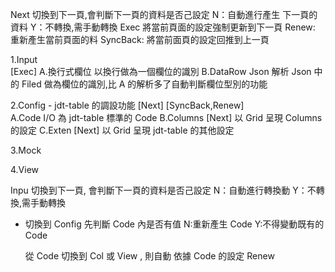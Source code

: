 Next
  切換到下一頁,會判斷下一頁的資料是否己設定
    N：自動進行產生 下一頁的資料
    Y：不轉換,需手動轉換
Exec
  將當前頁面的設定強制更新到下一頁
Renew:
  重新產生當前頁面的料
SyncBack:
  將當前面頁的設定回推到上一頁



1.Input  
	[Exec]
	A.換行式欄位
		以換行做為一個欄位的識別
	B.DataRow Json
		解析 Json 中的 Filed 做為欄位的識別,比 A 的解析多了自動判斷欄位型別的功能 
    
2.Config - jdt-table 的調設功能 [Next] 
	[SyncBack,Renew]  
	A.Code 
		I/O 為 jdt-table 標準的 Code 
	B.Columns [Next]
		以 Grid 呈現 Columns 的設定
	C.Exten  [Next]
		以 Grid 呈現 jdt-table 的其他設定

3.Mock  

4.View


Inpu 切換到下一頁,
  會判斷下一頁的資料是否己設定
    N：自動進行轉換動
    Y：不轉換,需手動轉換


* 切換到 Config
    先判斷 Code 內是否有值
      N:重新產生 Code
      Y:不得變動既有的 Code

  從 Code 切換到 Col 或 View ,
    則自動 依據 Code 的設定 Renew 

    
